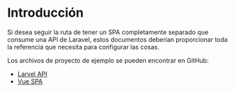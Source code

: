 # Introducción

Si desea seguir la ruta de tener un SPA completamente separado que consume una API de Laravel, estos documentos deberían proporcionar toda la referencia que necesita para configurar las cosas.

Los archivos de proyecto de ejemplo se pueden encontrar en GitHub:

- [Larvel API](https://github.com/CaribesTIC/laravel-backend)
- [Vue SPA](https://github.com/CaribesTIC/vue-frontend-ts)
